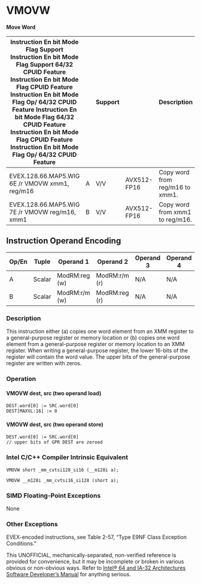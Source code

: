 # VMOVW

**Move Word**

| Instruction En bit Mode Flag Support Instruction En bit Mode Flag Support 64/32 CPUID Feature Instruction En bit Mode Flag CPUID Feature Instruction En bit Mode Flag Op/ 64/32 CPUID Feature Instruction En bit Mode Flag 64/32 CPUID Feature Instruction En bit Mode Flag CPUID Feature Instruction En bit Mode Flag Op/ 64/32 CPUID Feature |     | Support |             | Description                     |
| ---------------------------------------------------------------------------------------------------------------------------------------------------------------------------------------------------------------------------------------------------------------------------------------------------------------------------------------------- | --- | ------- | ----------- | ------------------------------- |
| EVEX.128.66.MAP5.WIG 6E /r VMOVW xmm1, reg/m16                                                                                                                                                                                                                                                                                                 | A   | V/V     | AVX512-FP16 | Copy word from reg/m16 to xmm1. |
| EVEX.128.66.MAP5.WIG 7E /r VMOVW reg/m16, xmm1                                                                                                                                                                                                                                                                                                 | B   | V/V     | AVX512-FP16 | Copy word from xmm1 to reg/m16. |

## Instruction Operand Encoding

| Op/En | Tuple  | Operand 1     | Operand 2     | Operand 3 | Operand 4 |
| ----- | ------ | ------------- | ------------- | --------- | --------- |
| A     | Scalar | ModRM:reg (w) | ModRM:r/m (r) | N/A       | N/A       |
| B     | Scalar | ModRM:r/m (w) | ModRM:reg (r) | N/A       | N/A       |

### Description

This instruction either (a) copies one word element from an XMM register to a general-purpose register or memory location or (b) copies one word element from a general-purpose register or memory location to an XMM register. When writing a general-purpose register, the lower 16-bits of the register will contain the word value. The upper bits of the general-purpose register are written with zeros.

### Operation

#### VMOVW dest, src (two operand load)

```
DEST.word[0] := SRC.word[0]
DEST[MAXVL:16] := 0

```

#### VMOVW dest, src (two operand store)

```
DEST.word[0] := SRC.word[0]
// upper bits of GPR DEST are zeroed

```

### Intel C/C++ Compiler Intrinsic Equivalent

```
VMOVW short _mm_cvtsi128_si16 (__m128i a);

```

```
VMOVW __m128i _mm_cvtsi16_si128 (short a);

```

### SIMD Floating-Point Exceptions

None

### Other Exceptions

EVEX-encoded instructions, see Table 2-57, “Type E9NF Class Exception Conditions.”

This UNOFFICIAL, mechanically-separated, non-verified reference is provided for convenience, but it may be
incomplete or broken in various obvious or non-obvious
ways. Refer to [Intel® 64 and IA-32 Architectures Software Developer’s Manual](https://software.intel.com/en-us/download/intel-64-and-ia-32-architectures-sdm-combined-volumes-1-2a-2b-2c-2d-3a-3b-3c-3d-and-4) for anything serious.

